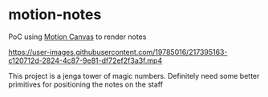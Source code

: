 # motion-notes

PoC using [Motion Canvas](https://motion-canvas.github.io/) to render notes

https://user-images.githubusercontent.com/19785016/217395163-c120712d-2824-4c87-9e81-df72ef2f3a3f.mp4

This project is a jenga tower of magic numbers. Definitely need some better primitives for positioning the notes on the staff
